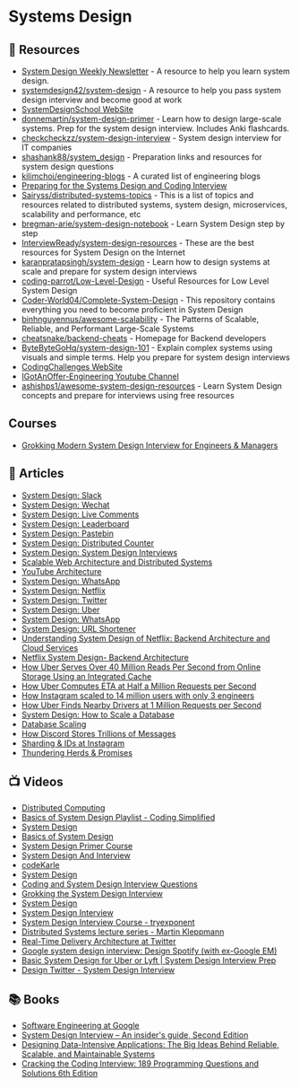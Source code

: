 
# Systems Design

## 📘 Resources

- [System Design Weekly Newsletter](https://newsletter.systemdesign.one/) - A resource to help you learn system design.
- [systemdesign42/system-design](https://github.com/systemdesign42/system-design) - A resource to help you pass system design interview and become good at work
- [SystemDesignSchool WebSite](https://systemdesignschool.io/problems)
- [donnemartin/system-design-primer](https://github.com/donnemartin/system-design-primer) - Learn how to design large-scale systems. Prep for the system design interview. Includes Anki flashcards.
- [checkcheckzz/system-design-interview](https://github.com/checkcheckzz/system-design-interview) - System design interview for IT companies
- [shashank88/system_design](https://github.com/shashank88/system_design) - Preparation links and resources for system design questions
- [kilimchoi/engineering-blogs](https://github.com/kilimchoi/engineering-blogs) - A curated list of engineering blogs
- [Preparing for the Systems Design and Coding Interview](https://blog.pragmaticengineer.com/preparing-for-the-systems-design-and-coding-interviews/)
- [Sairyss/distributed-systems-topics](https://github.com/Sairyss/distributed-systems-topics) - This is a list of topics and resources related to distributed systems, system design, microservices, scalability and performance, etc
- [bregman-arie/system-design-notebook](https://github.com/bregman-arie/system-design-notebook) - Learn System Design step by step
- [InterviewReady/system-design-resources](https://github.com/InterviewReady/system-design-resources) - These are the best resources for System Design on the Internet
- [karanpratapsingh/system-design](https://github.com/karanpratapsingh/system-design) - Learn how to design systems at scale and prepare for system design interviews
- [coding-parrot/Low-Level-Design](https://github.com/coding-parrot/Low-Level-Design) - Useful Resources for Low Level System Design
- [Coder-World04/Complete-System-Design](https://github.com/Coder-World04/Complete-System-Design) - This repository contains everything you need to become proficient in System Design
- [binhnguyennus/awesome-scalability](https://github.com/binhnguyennus/awesome-scalability) - The Patterns of Scalable, Reliable, and Performant Large-Scale Systems
- [cheatsnake/backend-cheats](https://github.com/cheatsnake/backend-cheats) - Homepage for Backend developers
- [ByteByteGoHq/system-design-101](https://github.com/ByteByteGoHq/system-design-101) - Explain complex systems using visuals and simple terms. Help you prepare for system design interviews
- [CodingChallenges WebSite](https://codingchallenges.fyi/challenges/intro)
- [IGotAnOffer-Engineering Youtube Channel](https://www.youtube.com/@IGotAnOffer-Engineering)
- [ashishps1/awesome-system-design-resources](https://github.com/ashishps1/awesome-system-design-resources) - Learn System Design concepts and prepare for interviews using free resources

## Courses
- [Grokking Modern System Design Interview for Engineers & Managers](https://www.educative.io/courses/grokking-modern-system-design-interview-for-engineers-managers)

## 📕 Articles
- [System Design: Slack](https://newsletter.systemdesign.one/p/messaging-architecture)
- [System Design: Wechat](https://newsletter.systemdesign.one/p/chat-application-architecture)
- [System Design: Live Comments](https://systemdesign.one/live-comment-system-design/)
- [System Design: Leaderboard](https://systemdesign.one/leaderboard-system-design/)
- [System Design: Pastebin](https://systemdesign.one/system-design-pastebin/)
- [System Design: Distributed Counter](https://systemdesign.one/distributed-counter-system-design/)
- [System Design: System Design Interviews](https://dev.to/karanpratapsingh/system-design-system-design-interviews-47ak)
- [Scalable Web Architecture and Distributed Systems](http://www.aosabook.org/en/distsys.html)
- [YouTube Architecture](http://highscalability.com/youtube-architecture)
- [System Design: WhatsApp](https://interviewdaemon.medium.com/system-design-whatsapp-788705bd4fb0)
- [System Design: Netflix](https://dev.to/karanpratapsingh/system-design-netflix-3d9g)
- [System Design: Twitter](https://dev.to/karanpratapsingh/system-design-twitter-865)
- [System Design: Uber](https://dev.to/karanpratapsingh/system-design-uber-56b1)
- [System Design: WhatsApp](https://dev.to/karanpratapsingh/system-design-whatsapp-fld)
- [System Design: URL Shortener](https://dev.to/karanpratapsingh/system-design-url-shortener-10i5)
- [Understanding System Design of Netflix: Backend Architecture and Cloud Services](https://medium.com/@nidhiupreti99/understanding-system-design-of-netflix-backend-architecture-and-cloud-services-b077162e45bc)
- [Netflix System Design- Backend Architecture](https://dev.to/gbengelebs/netflix-system-design-backend-architecture-10i3)
- [How Uber Serves Over 40 Million Reads Per Second from Online Storage Using an Integrated Cache](https://www.uber.com/en-IN/blog/how-uber-serves-over-40-million-reads-per-second-using-an-integrated-cache/)
- [How Uber Computes ETA at Half a Million Requests per Second](https://newsletter.systemdesign.one/p/uber-eta)
- [How Instagram scaled to 14 million users with only 3 engineers](https://read.engineerscodex.com/p/how-instagram-scaled-to-14-million)
- [How Uber Finds Nearby Drivers at 1 Million Requests per Second](https://newsletter.systemdesign.one/p/how-does-uber-find-nearby-drivers)
- [System Design: How to Scale a Database](https://blog.algomaster.io/p/system-design-how-to-scale-a-database)
- [Database Scaling](https://www.mongodb.com/resources/basics/scaling)
- [How Discord Stores Trillions of Messages](https://discord.com/blog/how-discord-stores-trillions-of-messages)
- [Sharding & IDs at Instagram](https://instagram-engineering.com/sharding-ids-at-instagram-1cf5a71e5a5c)
- [Thundering Herds & Promises](https://instagram-engineering.com/thundering-herds-promises-82191c8af57d)

## 📺 Videos

- [Distributed Computing](https://www.youtube.com/watch?v=ajjOEltiZm4) 
- [Basics of System Design Playlist - Coding Simplified](https://www.youtube.com/playlist?list=PLt4nG7RVVk1g_LutiJ8_LvE914rIE5z4u)
- [System Design](https://www.youtube.com/playlist?list=PLMCXHnjXnTnvo6alSjVkgxV-VH6EPyvoX) 
- [Basics of System Design](https://www.youtube.com/playlist?list=PLt4nG7RVVk1g_LutiJ8_LvE914rIE5z4u) 
- [System Design Primer Course](https://www.youtube.com/playlist?list=PLTCrU9sGyburBw9wNOHebv9SjlE4Elv5a) 
- [System Design And Interview](https://www.youtube.com/c/interviewingio/videos) 
- [codeKarle](https://www.youtube.com/channel/UCZEfiXy7PmtVTezYUvc4zZw)
- [System Design](https://www.youtube.com/playlist?list=PLkQkbY7JNJuBoTemzQfjym0sqbOHt5fnV) 
- [Coding and System Design Interview Questions](https://www.youtube.com/playlist?list=PLA8lYuzFlBqAy6dkZHj5VxUAaqr4vwrka) 
- [Grokking the System Design Interview](https://www.youtube.com/playlist?list=PL73KFetZlkJSZ9vTDSJ1swZhe6CIYkqTL)
- [System Design](https://www.youtube.com/playlist?list=PLhgw50vUymyckXl3D1IlXoVl94wknJfUC) 
- [System Design Interview](https://www.youtube.com/channel/UC9vLsnF6QPYuH51njmIooCQ)
- [System Design Interview Course - tryexponent](https://www.tryexponent.com/courses/system-design-interview)
- [Distributed Systems lecture series - Martin Kleppmann](https://www.youtube.com/playlist?list=PLeKd45zvjcDFUEv_ohr_HdUFe97RItdiB)
- [Real-Time Delivery Architecture at Twitter](https://www.youtube.com/watch?v=J5auCY4ajK8)
- [Google system design interview: Design Spotify (with ex-Google EM)](https://www.youtube.com/watch?v=_K-eupuDVEc)
- [Basic System Design for Uber or Lyft | System Design Interview Prep](https://www.youtube.com/watch?v=R_agd5qZ26Y)
- [Design Twitter - System Design Interview](https://www.youtube.com/watch?v=o5n85GRKuzk)

## 📚 Books
- [Software Engineering at Google](https://www.oreilly.com/library/view/software-engineering-at/9781492082781/)
- [System Design Interview – An insider's guide, Second Edition](https://www.amazon.com/dp/B08CMF2CQF/ref=tsm_1_fb_lk)
- [Designing Data-Intensive Applications: The Big Ideas Behind Reliable, Scalable, and Maintainable Systems](https://www.amazon.com/Designing-Data-Intensive-Applications-Reliable-Maintainable/dp/1449373321)
- [Cracking the Coding Interview: 189 Programming Questions and Solutions 6th Edition](https://www.amazon.com/Cracking-Coding-Interview-Programming-Questions/dp/0984782850/)


